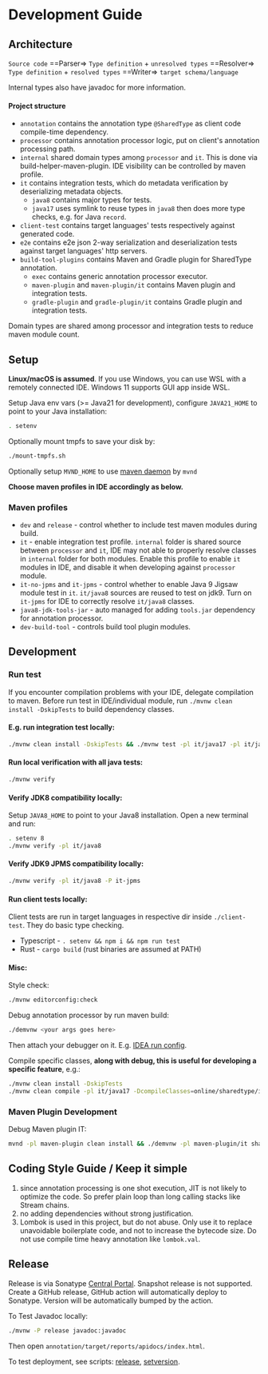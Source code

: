 # Development Guide

## Architecture

`Source code` ==Parser=> `Type definition` + `unresolved types` ==Resolver=> `Type definition` + `resolved types` ==Writer=> `target schema/language`

Internal types also have javadoc for more information.
#### Project structure
* `annotation` contains the annotation type `@SharedType` as client code compile-time dependency.
* `processor` contains annotation processor logic, put on client's annotation processing path.
* `internal` shared domain types among `processor` and `it`. This is done via build-helper-maven-plugin. IDE visibility can be controlled by maven profile.
* `it` contains integration tests, which do metadata verification by deserializing metadata objects.
    * `java8` contains major types for tests.
    * `java17` uses symlink to reuse types in `java8` then does more type checks, e.g. for Java `record`.
* `client-test` contains target languages' tests respectively against generated code.
* `e2e` contains e2e json 2-way serialization and deserialization tests against target languages' http servers.
* `build-tool-plugins` contains Maven and Gradle plugin for SharedType annotation.
    * `exec` contains generic annotation processor executor.
    * `maven-plugin` and `maven-plugin/it` contains Maven plugin and integration tests.
    * `gradle-plugin` and `gradle-plugin/it` contains Gradle plugin and integration tests.

Domain types are shared among processor and integration tests to reduce maven module count.

## Setup
**Linux/macOS is assumed**. If you use Windows, you can use WSL with a remotely connected IDE. Windows 11 supports GUI app inside WSL.

Setup Java env vars (>= Java21 for development), configure `JAVA21_HOME` to point to your Java installation:
```bash
. setenv
```
Optionally mount tmpfs to save your disk by:
```bash
./mount-tmpfs.sh
```
Optionally setup `MVND_HOME` to use [maven daemon](https://github.com/apache/maven-mvnd) by `mvnd`

**Choose maven profiles in IDE accordingly as below.**

### Maven profiles
* `dev` and `release` - control whether to include test maven modules during build.
* `it` - enable integration test profile. `internal` folder is shared source between `processor` and `it`,
IDE may not able to properly resolve classes in `internal` folder for both modules.
Enable this profile to enable `it` modules in IDE, and disable it when developing against `processor` module.
* `it-no-jpms` and `it-jpms` - control whether to enable Java 9 Jigsaw module test in `it`. `it/java8` sources are reused to test on jdk9. Turn on `it-jpms` for IDE to correctly resolve `it/java8` classes.
* `java8-jdk-tools-jar` - auto managed for adding `tools.jar` dependency for annotation processor.
* `dev-build-tool` - controls build tool plugin modules.

## Development
### Run test
If you encounter compilation problems with your IDE, delegate compilation to maven.
Before run test in IDE/individual module, run `./mvnw clean install -DskipTests` to build dependency classes.
#### E.g. run integration test locally:
```bash
./mvnw clean install -DskipTests && ./mvnw test -pl it/java17 -pl it/java8
```
#### Run local verification with all java tests:
```bash
./mvnw verify
```
#### Verify JDK8 compatibility locally:
Setup `JAVA8_HOME` to point to your Java8 installation. Open a new terminal and run:
```bash
. setenv 8
./mvnw verify -pl it/java8
```
#### Verify JDK9 JPMS compatibility locally:
```bash
./mvnw verify -pl it/java8 -P it-jpms
```

#### Run client tests locally:
Client tests are run in target languages in respective dir inside `./client-test`. They do basic type checking.
* Typescript - `. setenv && npm i && npm run test`
* Rust - `cargo build` (rust binaries are assumed at PATH)
#### Misc:
Style check:
```bash
./mvnw editorconfig:check
```
Debug annotation processor by run maven build:
```bash
./demvnw <your args goes here>
```
Then attach your debugger on it. E.g. [IDEA run config](../.run/mvnDebug.run.xml).

Compile specific classes, **along with debug, this is useful for developing a specific feature**, e.g.:
```bash
./mvnw clean install -DskipTests
./mvnw clean compile -pl it/java17 -DcompileClasses=online/sharedtype/it/java8/TempClass.java
```

### Maven Plugin Development
Debug Maven plugin IT:
```bash
mvnd -pl maven-plugin clean install && ./demvnw -pl maven-plugin/it sharedtype:gen
```

## Coding Style Guide / Keep it simple
1. since annotation processing is one shot execution, JIT is not likely to optimize the code. So prefer plain loop than long calling stacks like Stream chains.
2. no adding dependencies without strong justification.
3. Lombok is used in this project, but do not abuse. Only use it to replace unavoidable boilerplate code, and not to increase the bytecode size.
Do not use compile time heavy annotation like `lombok.val`.

## Release
Release is via Sonatype [Central Portal](https://central.sonatype.org/register/central-portal/). Snapshot release is not supported.
Create a GitHub release, GitHub action will automatically deploy to Sonatype. Version will be automatically bumped by the action.

To Test Javadoc locally:
```bash
./mvnw -P release javadoc:javadoc
```
Then open `annotation/target/reports/apidocs/index.html`.

To test deployment, see scripts: [release](../misc/release.sh), [setversion](../misc/setversion.sh).
